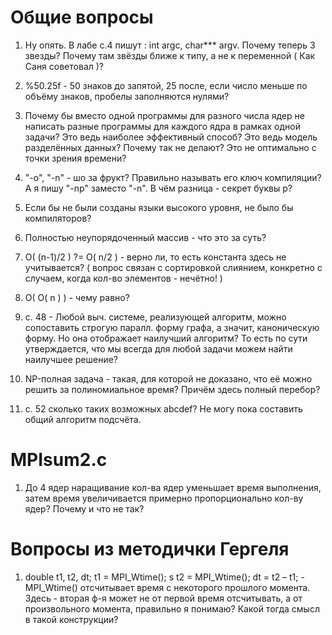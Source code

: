 # Общие вопросы
1) Ну опять. В лабе с.4 пишут : int argc, char*** argv. Почему теперь 3 звезды? Почему там звёзды ближе к типу, а не к переменной ( Как Саня советовал )?

2) %50.25f - 50 знаков до запятой, 25 после, если число меньше по объёму знаков, пробелы заполняются нулями? 

3) Почему бы вместо одной программы для разного числа ядер не написать разные программы для каждого ядра в рамках одной задачи? Это ведь наиболее эффективный способ? Это ведь модель разделённых данных? Почему так не делают? Это не оптимально с точки зрения времени?

4) "-o", "-n" - шо за фрукт? Правильно называть его ключ компиляции?  
А я пишу "-np" заместо "-n". В чём разница - секрет буквы p?

5) Если бы не были созданы языки высокого уровня, не было бы компиляторов?

6) Полностью неупорядоченный массив - что это за суть?

7) O( (n-1)/2 ) ?= O( n/2 ) - верно ли, то есть константа здесь не учитывается? ( вопрос связан с сортировкой слиянием, конкретно с случаем, когда кол-во элементов - нечётно! )

8) O( O( n ) ) - чему равно?

9) с. 48 - Любой выч. системе, реализующей алгоритм, можно сопоставить строгую паралл. форму графа, а значит, каноническую форму. Но она отображает наилучший алгоритм? То есть по сути утверждается, что мы всегда для любой задачи можем найти наилучшее решение?

10) NP-полная задача - такая, для которой не доказано, что её можно решить за полиномиальное время?
Причём здесь полный перебор?

11) с. 52 сколько таких возможных abcdef? Не могу пока составить общий алгоритм подсчёта.

# MPIsum2.c 
1) До 4 ядер наращивание кол-ва ядер уменьшает время выполнения, затем время увеличивается примерно пропорционально кол-ву ядер? Почему и что не так?

# Вопросы из методички Гергеля
1) double t1, t2, dt;
t1 = MPI_Wtime();
ѕ
t2 = MPI_Wtime();
dt = t2 – t1; - MPI_Wtime() отсчитывает время с некоторого прошлого момента. Здесь - вторая ф-я может не от первой время отсчитывать, а от произвольного момента, правильно я понимаю? Какой тогда смысл в такой конструкции?
